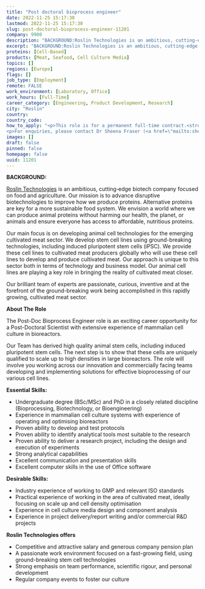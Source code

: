 ```yaml
---
title: "Post doctoral bioprocess engineer"
date: 2022-11-25 15:17:30
lastmod: 2022-11-25 15:17:30
slug: post-doctoral-bioprocess-engineer-11201
company: 9900
description: "BACKGROUND:Roslin Technologies is an ambitious, cutting‐edge biotech company focused on food and agriculture. Our mission is to advance disruptive biotechnologies to improve how we produce proteins. Alternative proteins are key for a more sustainable food system. We envision a world where we can produce animal proteins without harming our health, the planet, or animals and ensure everyone has access to affordable, nutritious proteins."
excerpt: "BACKGROUND:Roslin Technologies is an ambitious, cutting‐edge biotech company focused on food and agriculture. Our mission is to advance disruptive biotechnologies to improve how we produce proteins. Alternative proteins are key for a more sustainable food system. We envision a world where we can produce animal proteins without harming our health, the planet, or animals and ensure everyone has access to affordable, nutritious proteins."
proteins: [Cell-Based]
products: [Meat, Seafood, Cell Culture Media]
topics: []
regions: [Europe]
flags: []
job_type: [Employment]
remote: FALSE
work_environment: [Laboratory, Office]
work_hours: [Full-Time]
career_category: [Engineering, Product Development, Research]
city: "Roslin"
country: 
country_code: 
how_to_apply: "<p>This role is for a permanent full-time contract.<strong> </strong>We will offer a competitive and attractive compensation package.</p>
<p>For enquiries, please contact Dr Sheena Fraser (<a href=\"mailto:sheena.fraser@roslintech.com\">sheena.fraser@roslintech.com)</a>. To apply, please send a CV and cover letter explaining why you have applied for the post to <a href=\"mailto:careers@roslintech.com\">careers@roslintech.com</a>.</p>"
images: []
draft: false
pinned: false
homepage: false
uuid: 11201
---
```

<p><strong>BACKGROUND:</strong></p>
<p><a href="https://roslintech.com/">Roslin Technologies</a> is an ambitious, cutting‐edge biotech company focused on food and agriculture. Our mission is to advance disruptive biotechnologies to improve how we produce proteins. Alternative proteins are key for a more sustainable food system. We envision a world where we can produce animal proteins without harming our health, the planet, or animals and ensure everyone has access to affordable, nutritious proteins.</p>
<p>Our main focus is on developing animal cell technologies for the emerging cultivated meat sector. We develop stem cell lines using ground-breaking technologies, including induced pluripotent stem cells (iPSC). We provide these cell lines to cultivated meat producers globally who will use these cell lines to develop and produce cultivated meat. Our approach is unique to this sector both in terms of technology and business model. Our animal cell lines are playing a key role in bringing the reality of cultivated meat closer.</p>
<p>Our brilliant team of experts are passionate, curious, inventive and at the forefront of the ground-breaking work being accomplished in this rapidly growing, cultivated meat sector.</p>
<p><strong>About The Role</strong></p>
<p>The Post-Doc Bioprocess Engineer role is an exciting career opportunity for a Post-Doctoral Scientist with extensive experience of mammalian cell culture in bioreactors.</p>
<p>Our Team has derived high quality animal stem cells, including induced pluripotent stem cells. The next step is to show that these cells are uniquely qualified to scale up to high densities in large bioreactors. The role will involve you working across our innovation and commercially facing teams developing and implementing solutions for effective bioprocessing of our various cell lines.</p>
<p><a><strong>Essential Skills: </strong></a></p>
<ul>
<li>Undergraduate degree (BSc/MSc) and PhD in a closely related discipline (Bioprocessing, Biotechnology, or Bioengineering)</li>
<li>Experience in mammalian cell culture systems with experience of operating and optimising bioreactors</li>
<li>Proven ability to develop and test protocols</li>
<li>Proven ability to identify analytical tools most suitable to the research</li>
<li>Proven ability to deliver a research project, including the design and execution of experiments</li>
<li>Strong analytical capabilities</li>
<li>Excellent communication and presentation skills</li>
<li>Excellent computer skills in the use of Office software</li>
</ul>
<p><a><strong>Desirable Skills: </strong></a></p>
<ul>
<li>Industry experience of working to GMP and relevant ISO standards</li>
<li>Practical experience of working in the area of cultivated meat, ideally focusing on scale up and cell density optimisation</li>
<li>Experience in cell culture media design and component analysis</li>
<li>Experience in project delivery/report writing and/or commercial R&D projects</li>
</ul>
<p><strong>Roslin Technologies offers</strong></p>
<ul>
<li>Competitive and attractive salary and generous company pension plan</li>
<li>A passionate work environment focused on a fast-growing field, using ground-breaking stem cell technologies</li>
<li>Strong emphasis on team performance, scientific rigour, and personal development</li>
<li>Regular company events to foster our culture</li>
</ul>
